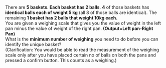 There are **5 baskets**. **Each basket has 2 balls**. **4** of those baskets has **identical balls each of weight 5 kg** (all 8 of those balls are identical). 
The remaining **1 basket has 2 balls that weight 10kg each.**<br>
You are given a weighing scale that gives you the value of weight in the left pan minus the value of weight of the  right pan. **(Output=Left pan-Right Pan)**
<br>
What is the **minimum number of weighing** you need to do before you can identify the unique basket? <br>
(Clarification: You would be able to read the measurement of the weighing scale only after you have placed certain no of balls on both the pans and pressed a confirm button. This counts as a weighing.) 
